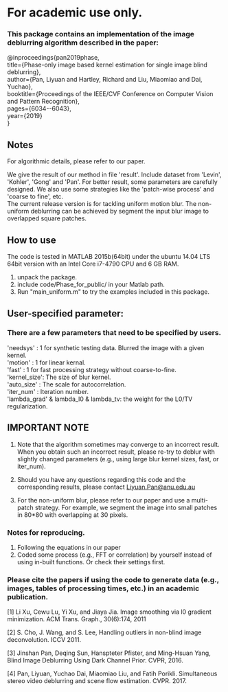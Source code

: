 # For academic use only.
### This package contains an implementation of the image deblurring algorithm described in the paper: 

@inproceedings{pan2019phase,  
    title={Phase-only image based kernel estimation for single image blind deblurring},         
    author={Pan, Liyuan and Hartley, Richard and Liu, Miaomiao and Dai, Yuchao},    
    booktitle={Proceedings of the IEEE/CVF Conference on Computer Vision and Pattern Recognition},      
    pages={6034--6043},     
    year={2019}     
} 

Notes 
----------------
For algorithmic details, please refer to our paper.     

We give the result of our method in file 'result'. Include dataset from 'Levin', 'Kohler', 'Gong' and 'Pan'. For better result, some parameters are carefully designed. We also use some strategies like the 'patch-wise process' and 'coarse to fine', etc.         
The current release version is for tackling uniform motion blur. The non-uniform deblurring can be achieved by segment the input blur image to overlapped square patches.    


How to use
----------------
The code is tested in MATLAB 2015b(64bit) under the ubuntu 14.04 LTS 64bit version with an Intel Core i7-4790 CPU and 6 GB RAM.

1. unpack the package.      
2. include code/Phase_for_public/ in your Matlab path.      
3. Run "main_uniform.m" to try the examples included in this package.     

User-specified parameter:
----------------
### There are a few parameters that need to be specified by users.

'needsys'    :   1 for synthetic testing data. Blurred the image with a given kernel.     
'motion'     :   1 for linear kernal.       
'fast'       :   1 for fast processing strategy without coarse-to-fine.       
'kernel_size':   The size of blur kernel.       
'auto_size'  :   The scale for autocorrelation.           
'iter_num'   :   Iteration number.          
'lambda_grad' & lambda_l0 & lambda_tv: the weight for the L0/TV regularization.         

IMPORTANT NOTE 
----------------
1. Note that the algorithm sometimes may converge to an incorrect result. When you obtain such an incorrect result, please re-try to deblur with slightly changed parameters (e.g., using large blur kernel sizes, fast, or iter_num).  

2. Should you have any questions regarding this code and the corresponding results, please contact Liyuan.Pan@anu.edu.au

3. For the non-uniform blur, please refer to our paper and use a multi-patch strategy. For example, we segment the image into small patches in 80*80 with overlapping at 30 pixels.

### Notes for reproducing. 
1. Following the equations in our paper
2. Coded some process (e.g., FFT or correlation) by yourself instead of using in-built functions. Or check their settings first.

### Please cite the papers if using the code to generate data (e.g., images, tables of processing times, etc.) in an academic publication. 
  [1] Li Xu, Cewu Lu, Yi Xu, and Jiaya Jia. Image smoothing via l0 gradient minimization. ACM Trans. Graph., 30(6):174, 2011     
  
  [2] S. Cho, J. Wang, and S. Lee, Handling outliers in non-blind image deconvolution. ICCV 2011.           
  
  [3] Jinshan Pan, Deqing Sun, Hanspteter Pfister, and Ming-Hsuan Yang, Blind Image Deblurring Using Dark Channel Prior. CVPR, 2016.      
  
  [4] Pan, Liyuan,  Yuchao Dai, Miaomiao Liu, and Fatih Porikli. Simultaneous stereo video deblurring and scene flow estimation. CVPR. 2017.     
       
